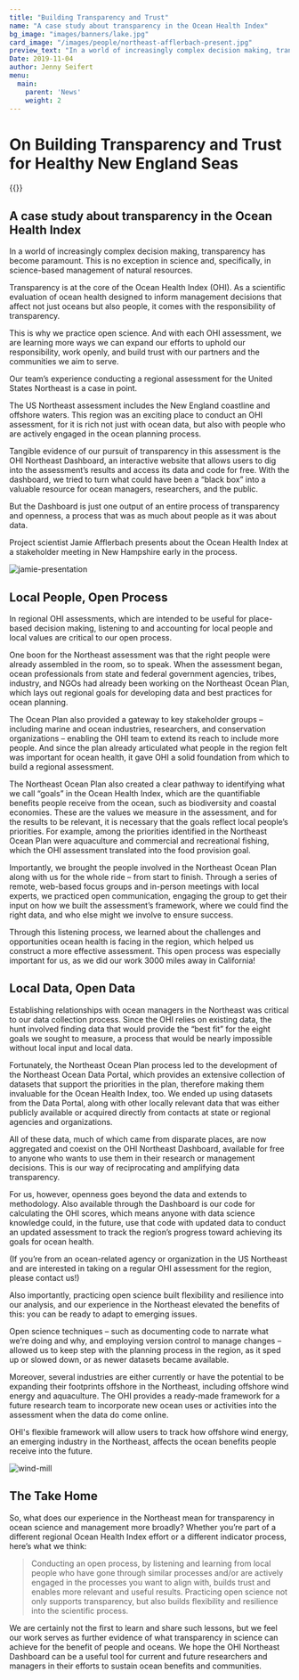 ```yaml
---
title: "Building Transparency and Trust"
name: "A case study about transparency in the Ocean Health Index"
bg_image: "images/banners/lake.jpg"
card_image: "/images/people/northeast-afflerbach-present.jpg"
preview_text: "In a world of increasingly complex decision making, transparency has become paramount. This is no exception in science and, specifically, in science-based management ..."
Date: 2019-11-04
author: Jenny Seifert
menu:
  main:
    parent: 'News'
    weight: 2
---
```


# On Building Transparency and Trust for Healthy New England Seas

{{<newsHead>}}

## A case study about transparency in the Ocean Health Index

In a world of increasingly complex decision making, transparency has become paramount. This is no exception in science and, specifically, in science-based management of natural resources.

Transparency is at the core of the Ocean Health Index (OHI). As a scientific evaluation of ocean health designed to inform management decisions that affect not just oceans but also people, it comes with the responsibility of transparency.

This is why we practice open science. And with each OHI assessment, we are learning more ways we can expand our efforts to uphold our responsibility, work openly, and build trust with our partners and the communities we aim to serve.

Our team’s experience conducting a regional assessment for the United States Northeast is a case in point.

The US Northeast assessment includes the New England coastline and offshore waters. This region was an exciting place to conduct an OHI assessment, for it is rich not just with ocean data, but also with people who are actively engaged in the ocean planning process.

Tangible evidence of our pursuit of transparency in this assessment is the OHI Northeast Dashboard, an interactive website that allows users to dig into the assessment’s results and access its data and code for free. With the dashboard, we tried to turn what could have been a “black box” into a valuable resource for ocean managers, researchers, and the public.

But the Dashboard is just one output of an entire process of transparency and openness, a process that was as much about people as it was about data.

Project scientist Jamie Afflerbach presents about the Ocean Health Index at a stakeholder meeting in New Hampshire early in the process.

![jamie-presentation](/images/people/northeast-afflerbach-present.jpg)

## Local People, Open Process
In regional OHI assessments, which are intended to be useful for place-based decision making, listening to and accounting for local people and local values are critical to our open process.

One boon for the Northeast assessment was that the right people were already assembled in the room, so to speak. When the assessment began, ocean professionals from state and federal government agencies, tribes, industry, and NGOs had already been working on the Northeast Ocean Plan, which lays out regional goals for developing data and best practices for ocean planning.

The Ocean Plan also provided a gateway to key stakeholder groups – including marine and ocean industries, researchers, and conservation organizations – enabling the OHI team to extend its reach to include more people. And since the plan already articulated what people in the region felt was important for ocean health, it gave OHI a solid foundation from which to build a regional assessment.

The Northeast Ocean Plan also created a clear pathway to identifying what we call “goals” in the Ocean Health Index, which are the quantifiable benefits people receive from the ocean, such as biodiversity and coastal economies. These are the values we measure in the assessment, and for the results to be relevant, it is necessary that the goals reflect local people’s priorities. For example, among the priorities identified in the Northeast Ocean Plan were aquaculture and commercial and recreational fishing, which the OHI assessment translated into the food provision goal.

Importantly, we brought the people involved in the Northeast Ocean Plan along with us for the whole ride – from start to finish. Through a series of remote, web-based focus groups and in-person meetings with local experts, we practiced open communication, engaging the group to get their input on how we built the assessment’s framework, where we could find the right data, and who else might we involve to ensure success.

Through this listening process, we learned about the challenges and opportunities ocean health is facing in the region, which helped us construct a more effective assessment. This open process was especially important for us, as we did our work 3000 miles away in California!

## Local Data, Open Data
Establishing relationships with ocean managers in the Northeast was critical to our data collection process. Since the OHI relies on existing data, the hunt involved finding data that would provide the “best fit” for the eight goals we sought to measure, a process that would be nearly impossible without local input and local data.

Fortunately, the Northeast Ocean Plan process led to the development of the Northeast Ocean Data Portal, which provides an extensive collection of datasets that support the priorities in the plan, therefore making them invaluable for the Ocean Health Index, too. We ended up using datasets from the Data Portal, along with other locally relevant data that was either publicly available or acquired directly from contacts at state or regional agencies and organizations.

All of these data, much of which came from disparate places, are now aggregated and coexist on the OHI Northeast Dashboard, available for free to anyone who wants to use them in their research or management decisions. This is our way of reciprocating and amplifying data transparency.

For us, however, openness goes beyond the data and extends to methodology. Also available through the Dashboard is our code for calculating the OHI scores, which means anyone with data science knowledge could, in the future, use that code with updated data to conduct an updated assessment to track the region’s progress toward achieving its goals for ocean health.

(If you’re from an ocean-related agency or organization in the US Northeast and are interested in taking on a regular OHI assessment for the region, please contact us!)

Also importantly, practicing open science built flexibility and resilience into our analysis, and our experience in the Northeast elevated the benefits of this: you can be ready to adapt to emerging issues.

Open science techniques – such as documenting code to narrate what we’re doing and why, and employing version control to manage changes – allowed us to keep step with the planning process in the region, as it sped up or slowed down, or as newer datasets became available.

Moreover, several industries are either currently or have the potential to be expanding their footprints offshore in the Northeast, including offshore wind energy and aquaculture. The OHI provides a ready-made framework for a future research team to incorporate new ocean uses or activities into the assessment when the data do come online.

OHI's flexible framework will allow users to track how offshore wind energy, an emerging industry in the Northeast, affects the ocean benefits people receive into the future.

![wind-mill](/images/northeast-wind-turbines.jpg)

## The Take Home
So, what does our experience in the Northeast mean for transparency in ocean science and management more broadly? Whether you’re part of a different regional Ocean Health Index effort or a different indicator process, here’s what we think:

> Conducting an open process, by listening and learning from local people who have gone through similar processes and/or are actively engaged in the processes you want to align with, builds trust and enables more relevant and useful results.
Practicing open science not only supports transparency, but also builds flexibility and resilience into the scientific process.

We are certainly not the first to learn and share such lessons, but we feel our work serves as further evidence of what transparency in science can achieve for the benefit of people and oceans. We hope the OHI Northeast Dashboard can be a useful tool for current and future researchers and managers in their efforts to sustain ocean benefits and communities.
